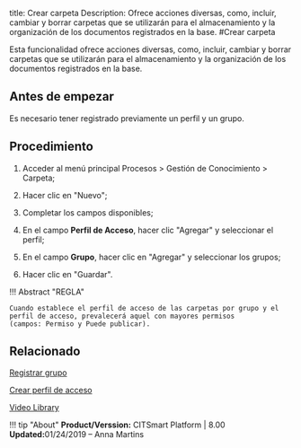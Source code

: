 title: Crear carpeta
Description: Ofrece acciones diversas, como, incluir, cambiar y borrar carpetas que se utilizarán para el almacenamiento y la organización de los documentos registrados en la base.
#Crear carpeta


Esta funcionalidad ofrece acciones diversas, como, incluir, cambiar y borrar
carpetas que se utilizarán para el almacenamiento y la organización de los
documentos registrados en la base.

Antes de empezar
--------------------

Es necesario tener registrado previamente un perfil y un grupo.

Procedimiento
-----------------

1.  Acceder al menú principal Procesos \> Gestión de Conocimiento \> Carpeta;

2.  Hacer clic en "Nuevo";

3.  Completar los campos disponibles;

4.  En el campo **Perfil de Acceso**, hacer clic "Agregar" y seleccionar el
    perfil;

5.  En el campo **Grupo**, hacer clic en "Agregar" y seleccionar los grupos;

6.  Hacer clic en "Guardar".


!!! Abstract "REGLA"

    Cuando establece el perfil de acceso de las carpetas por grupo y el perfil de acceso, prevalecerá aquel con mayores permisos             (campos: Permiso y Puede publicar).


Relacionado
-----------

[Registrar grupo](/es-es/citsmart-platform-8/initial-settings/access-settings/user/register-groups.html)

[Crear perfil de acceso](/es-es/citsmart-platform-8/initial-settings/access-settings/profile/create-profile-access.html)


<i class='fa fa-youtube-play  fa-2x' style='color:#97ce17;vertical-align: middle;'> </i> [Video Library](https://www.youtube.com/playlist?list=PLB5qK2uzf2ROzG1nEl9sfg_Y3Hy6spefP)

!!! tip "About"
    <b>Product/Verssion:</b> CITSmart Platform | 8.00 &nbsp;&nbsp;
    <b>Updated:</b>01/24/2019 – Anna Martins 
